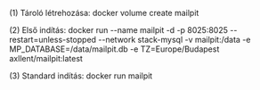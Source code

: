 (1) Tároló létrehozása:
docker volume create mailpit

(2) Első indítás:
docker run --name mailpit -d -p 8025:8025 --restart=unless-stopped --network stack-mysql -v mailpit:/data -e MP_DATABASE=/data/mailpit.db -e TZ=Europe/Budapest axllent/mailpit:latest

(3) Standard indítás:
docker run mailpit